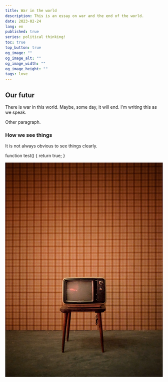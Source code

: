 ```yaml
---
title: War in the world
description: This is an essay on war and the end of the world.
date: 2023-02-24
lang: en
published: true
series: political thinking!
toc: true
top_button: true
og_image: ""
og_image_alt: ""
og_image_width: ""
og_image_height: ""
tags: love
---
```

<auto-toc></auto-toc>

## Our futur
There is war in this world. Maybe, some day, it will end. I'm writing this as we speak.

Other paragraph.

### How we see things
It is not always obvious to see things clearly.

<syntax-highlight language="js">
function test() {
  return true;
}
</syntax-highlight>

![A television on a small table with a retro wallpaper background.](./src/assets/images/TV.jpg)